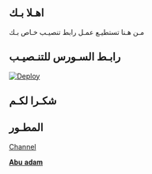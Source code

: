## اهـلا بـك
مـن هـنا تستطيـع عمـل رابط تنصيـب خـاص بـك

## رابـط السـورس للتنـصيـب

[![Deploy](https://www.herokucdn.com/deploy/button.svg)](https://heroku.com/deploy?template=https://github.com/vip3laa/jmthon)

## شكـرا لكـم 


## المطـور

[Channel](https://t.me/alaa000)

[𝐀𝐛𝐮 𝐚𝐝𝐚𝐦](https://t.me/alaa_i1)


